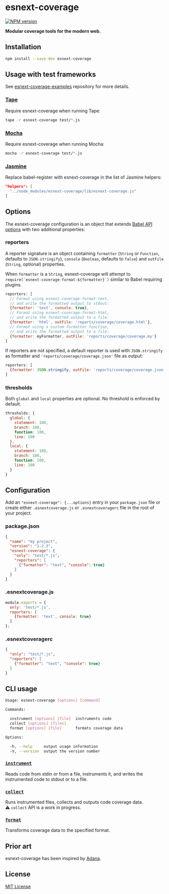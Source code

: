 # esnext-coverage

[![NPM version](http://img.shields.io/npm/v/esnext-coverage.svg)](https://www.npmjs.org/package/esnext-coverage)

**Modular coverage tools for the modern web.**

## Installation

```sh
npm install --save-dev esnext-coverage
```

## Usage with test frameworks

See [esnext-coverage-examples](https://github.com/esnext-coverage/esnext-coverage-examples) repository for more details.

### [Tape]

Require esnext-coverage when running Tape:

```sh
tape -r esnext-coverage test/*.js
```

### [Mocha]

Require esnext-coverage when running Mocha:

```sh
mocha -r esnext-coverage test/*.js
```

### [Jasmine]

Replace babel-register with esnext-coverage in the list of Jasmine helpers:

```json
"helpers": [
  "../node_modules/esnext-coverage/lib/esnext-coverage.js"
]
```

## Options

The esnext-coverage configuration is an object that extends [Babel API options](https://babeljs.io/docs/usage/api/#options) with two additional properties:

### reporters

A reporter signature is an object containing `formatter` (`String` or `Function`, defaults to `JSON.stringify`), `console` (`Boolean`, defaults to `false`) and `outFile` (`String`, optional) properties.

When `formatter` is a `String`, esnext-coverage will attempt to ``require(`esnext-coverage-format-${formatter}`)`` similar to Babel requiring plugins.

```js
reporters: [
  // Format using esnext-coverage-format-text,
  // and write the formatted output to stdout:
  {formatter: 'text', console: true},
  // Format using esnext-coverage-format-html,
  // and write the formatted output to a file:
  {formatter: 'html', outFile: 'reports/coverage/coverage.html'},
  // Format using a custom formatter function,
  // and write the formatted output to a file:
  {formatter: myFormatter, outFile: 'reports/coverage/coverage.my'}
]
```

If reporters are not specified, a default reporter is used with `JSON.stringify` as formatter and `'reports/coverage/coverage.json'` file as output:

```js
reporters: [
  {formatter: JSON.stringify, outFile: 'reports/coverage/coverage.json'}
]
```

### thresholds

Both `global` and `local` properties are optional. No threshold is enforced by default.

```js
thresholds: {
  global: {
    statement: 100,
    branch: 100,
    function: 100,
    line: 100
  },
  local: {
    statement: 100,
    branch: 100,
    function: 100,
    line: 100
  }
}
```

## Configuration

Add an `"esnext-coverage": {...options}` entry in your `package.json` file or create either `.esnextcoverage.js` or `.esnextcoveragerc` file in the root of your project.

### package.json

```json
{
  "name": "my project",
  "version": "1.2.3",
  "esnext-coverage": {
    "only": "test/*.js",
    "reporters": [
      {"formatter": "text", "console": true}
    ]
  }
}
```

### .esnextcoverage.js

```js
module.exports = {
  only: 'test/*.js',
  reporters: [
    {formatter: 'text', console: true}
  ]
};
```

### .esnextcoveragerc

```json
{
  "only": "test/*.js",
  "reporters": [
    {"formatter": "text", "console": true}
  ]
}
```

## CLI usage

```sh
Usage: esnext-coverage [options] [command]

Commands:

  instrument [options] [file]  instruments code
  collect [options] [files]
  format [options] [file]      formats coverage data

Options:

  -h, --help     output usage information
  -V, --version  output the version number
```

### [`instrument`](docs/instrument.md)

Reads code from stdin or from a file, instruments it, and writes the instrumented code to stdout or to a file.

### [`collect`](docs/collect.md)

Runs instrumented files, collects and outputs code coverage data.  
:warning: `collect` API is a work in progress.

### [`format`](docs/format.md)

Transforms coverage data to the specified format.

## Prior art

esnext-coverage has been inspired by [Adana](https://github.com/adana-coverage).

## License

[MIT License](http://opensource.org/licenses/MIT)


[tape]: https://github.com/substack/tape
[mocha]: https://github.com/mochajs/mocha
[jasmine]: https://github.com/jasmine/jasmine

